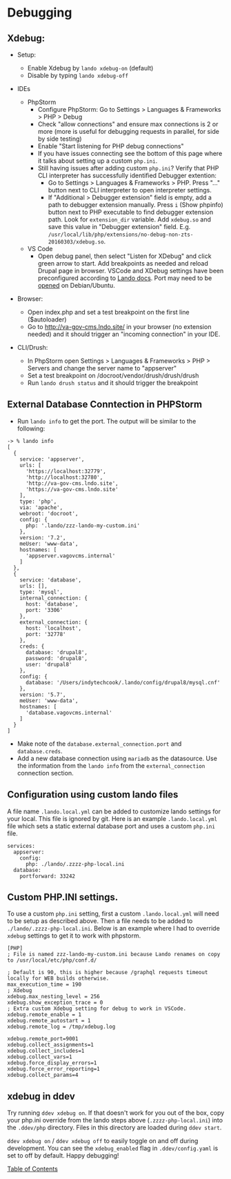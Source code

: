 # Debugging

## Xdebug:
* Setup:
    * Enable Xdebug by `lando xdebug-on` (default)
    * Disable by typing `lando xdebug-off`

* IDEs
    * PhpStorm
        * Configure PhpStorm: Go to Settings > Languages & Frameworks > PHP > Debug
        * Check "allow connections" and ensure max connections is 2 or more (more is useful for debugging requests in parallel, for side by side testing)
        * Enable "Start listening for PHP debug connections"
        * If you have issues connecting see the bottom of this page where it talks about setting up a custom `php.ini`.
        * Still having issues after adding custom `php.ini`? Verify that PHP CLI interpreter has successfully identified Debugger extention:
            * Go to Settings > Languages & Frameworks > PHP. Press "..." button next to CLI interpreter to open interpreter settings.
            * If "Additional > Debugger extension" field is empty, add a path to debugger extension manually. Press `i` (Show phpinfo) button next to PHP executable to find debugger extension path. Look for `extension_dir` variable. Add `xdebug.so` and save this value in "Debugger extension" field. E.g. `/usr/local/lib/php/extensions/no-debug-non-zts-20160303/xdebug.so`.
    * VS Code
        * Open debug panel, then select "Listen for XDebug" and click green arrow to start. Add breakpoints as needed and reload Drupal page in browser. VSCode and XDebug settings have been preconfigured according to [Lando docs](https://docs.lando.dev/guides/lando-with-vscode.html#getting-started). Port may need to be [opened](https://docs.lando.dev/guides/lando-with-vscode.html#known-issues) on Debian/Ubuntu.

* Browser:
    * Open index.php and set a test breakpoint on the first line ($autoloader)
    * Go to http://va-gov-cms.lndo.site/ in your browser (no extension needed) and it should trigger an "incoming connection" in your IDE.
* CLI/Drush:
    * In PhpStorm open Settings > Languages & Frameworks > PHP > Servers and change the server name to "appserver"
    * Set a test breakpoint on /docroot/vendor/drush/drush/drush
    * Run `lando drush status` and it should trigger the breakpoint

## External Database Conntection in PHPStorm

* Run `lando info` to get the port.  The output will be similar to the following:

```
-> % lando info
[
  {
    service: 'appserver',
    urls: [
      'https://localhost:32779',
      'http://localhost:32780',
      'http://va-gov-cms.lndo.site',
      'https://va-gov-cms.lndo.site'
    ],
    type: 'php',
    via: 'apache',
    webroot: 'docroot',
    config: {
      php: '.lando/zzz-lando-my-custom.ini'
    },
    version: '7.2',
    meUser: 'www-data',
    hostnames: [
      'appserver.vagovcms.internal'
    ]
  },
  {
    service: 'database',
    urls: [],
    type: 'mysql',
    internal_connection: {
      host: 'database',
      port: '3306'
    },
    external_connection: {
      host: 'localhost',
      port: '32778'
    },
    creds: {
      database: 'drupal8',
      password: 'drupal8',
      user: 'drupal8'
    },
    config: {
      database: '/Users/indytechcook/.lando/config/drupal8/mysql.cnf'
    },
    version: '5.7',
    meUser: 'www-data',
    hostnames: [
      'database.vagovcms.internal'
    ]
  }
]
```
* Make note of the `database.external_connection.port` and `database.creds`.
* Add a new database connection using `mariadb` as the datasource.  Use the information from the `lando info` from the `external_connection` connection section.

## Configuration using custom lando files

A file name `.lando.local.yml` can be added to customize lando settings for your local.  This file is ignored by git.  Here is an example `.lando.local.yml` file which sets a static external database port and uses a custom `php.ini` file.

```
services:
  appserver:
    config:
      php: ./lando/.zzzz-php-local.ini
  database:
    portforward: 33242
```

## Custom PHP.INI settings.

To use a custom `php.ini` setting, first a custom `.lando.local.yml` will need to be setup as described above.  Then a file needs to be added to `./lando/.zzzz-php-local.ini`.  Below is an example where I had to override `xdebug` settings to get it to work with phpstorm.

```
[PHP]
; File is named zzz-lando-my-custom.ini because Lando renames on copy to /usr/local/etc/php/conf.d/

; Default is 90, this is higher because /graphql requests timeout locally for WEB builds otherwise.
max_execution_time = 190
; Xdebug
xdebug.max_nesting_level = 256
xdebug.show_exception_trace = 0
; Extra custom Xdebug setting for debug to work in VSCode.
xdebug.remote_enable = 1
xdebug.remote_autostart = 1
xdebug.remote_log = /tmp/xdebug.log

xdebug.remote_port=9001
xdebug.collect_assignments=1
xdebug.collect_includes=1
xdebug.collect_vars=1
xdebug.force_display_errors=1
xdebug.force_error_reporting=1
xdebug.collect_params=4
```

## xdebug in ddev
Try running `ddev xdebug on`. If that doesn't work for you out of the box, copy your php.ini override from the lando
steps above (`.zzzz-php-local.ini`) into the `.ddev/php` directory. Files in this directory are loaded during `ddev start`.

`ddev xdebug on` / `ddev xdebug off` to easily toggle on and off during development. You can see the `xdebug_enabled` flag in
`.ddev/config.yaml` is set to off by default. Happy debugging!

[Table of Contents](../README.md)
